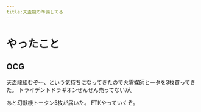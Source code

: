 ```yaml
---
title:天盃龍の準備してる
---
```


# やったこと

## OCG

天盃龍組むぞ〜、という気持ちになってきたので火霊媒師ヒータを3枚買ってきた。
トライデントドラギオンぜんぜん売ってないが。

あと幻獣機トークン5枚が届いた。
FTKやっていくぞ。
